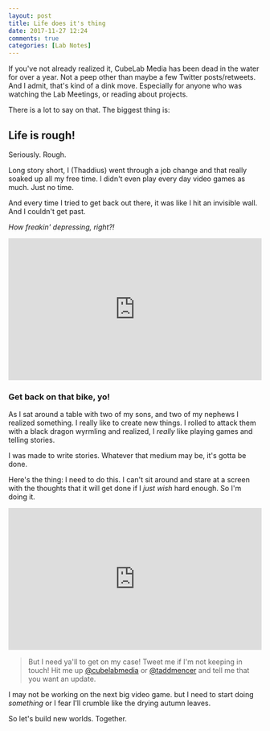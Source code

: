 ```yaml
---
layout: post
title: Life does it's thing
date: 2017-11-27 12:24
comments: true
categories: [Lab Notes]
---
```


If you've not already realized it, CubeLab Media has been dead in the water for over a year. Not a peep other than maybe a few Twitter posts/retweets. And I admit, that's kind of a dink move. Especially for anyone who was watching the Lab Meetings, or reading about projects.

There is a lot to say on that. The biggest thing is:

## Life is rough!

Seriously. Rough.

Long story short, I (Thaddius) went through a job change and that really soaked up all my free time. I didn't even play every day video games as much. Just no time.

And every time I tried to get back out there, it was like I hit an invisible wall. And I couldn't get past.

*How freakin' depressing, right?!*

<div style="width:100%;height:0;padding-bottom:56%;position:relative;"><iframe src="https://giphy.com/embed/26xBOv4EMDKkxNore" width="100%" height="100%" style="position:absolute" frameBorder="0" class="giphy-embed" allowFullScreen></iframe></div>

### Get back on that bike, yo!

As I sat around a table with two of my sons, and two of my nephews I realized something. I really like to create new things. I rolled to attack them with a black dragon wyrmling and realized, I _really_ like playing games and telling stories.

I was made to write stories. Whatever that medium may be, it's gotta be done.

Here's the thing: I need to do this. I can't sit around and stare at a screen with the thoughts that it will get done if I _just wish_ hard enough. So I'm doing it.

<div style="width:100%;height:0;padding-bottom:56%;position:relative;"><iframe src="https://giphy.com/embed/3o85xtLX7zCyeeWGLC" width="100%" height="100%" style="position:absolute" frameBorder="0" class="giphy-embed" allowFullScreen></iframe></div>

>But I need ya'll to get on my case! Tweet me if I'm not keeping in touch! Hit me up <a href="http://twitter.com/cubelabmedia" target="_blank">@cubelabmedia</a> or <a href="http://twitter.com/taddmencer" target="_blank">@taddmencer</a> and tell me that you want an update.

I may not be working on the next big video game. but I need to start doing *something* or I fear I'll crumble like the drying autumn leaves.

So let's build new worlds. Together. 
